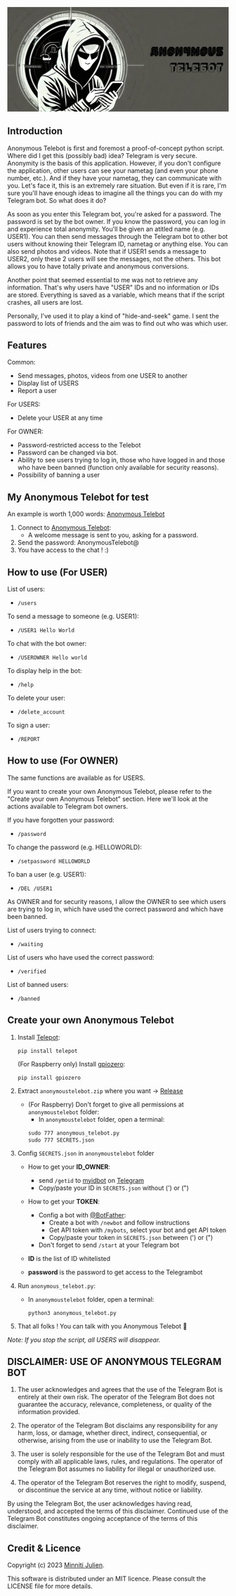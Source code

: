![](img/img.png)
## Introduction

Anonymous Telebot is first and foremost a proof-of-concept python script. Where did I get this (possibly bad) idea? Telegram is very secure. Anonymity is the basis of this application. However, if you don't configure the application, other users can see your nametag (and even your phone number, etc.). And if they have your nametag, they can communicate with you. Let's face it, this is an extremely rare situation. But even if it is rare, I'm sure you'll have enough ideas to imagine all the things you can do with my Telegram bot. So what does it do?

As soon as you enter this Telegram bot, you're asked for a password. The password is set by the bot owner. If you know the password, you can log in and experience total anonymity. You'll be given an atitled name (e.g. USER1). You can then send messages through the Telegram bot to other bot users without knowing their Telegram ID, nametag or anything else. You can also send photos and videos. Note that if USER1 sends a message to USER2, only these 2 users will see the messages, not the others. This bot allows you to have totally private and anonymous conversions. 

Another point that seemed essential to me was not to retrieve any information. That's why users have "USER" IDs and no information or IDs are stored. Everything is saved as a variable, which means that if the script crashes, all users are lost. 

Personally, I've used it to play a kind of "hide-and-seek" game. I sent the password to lots of friends and the aim was to find out who was which user. 

## Features

Common:
- Send messages, photos, videos from one USER to another
- Display list of USERS
- Report a user

For USERS:
- Delete your USER at any time

For OWNER:
- Password-restricted access to the Telebot
- Password can be changed via bot.
- Ability to see users trying to log in, those who have logged in and those who have been banned (function only available for security reasons).
- Possibility of banning a user

## My Anonymous Telebot for test

An example is worth 1,000 words: [Anonymous Telebot](https://t.me/keepthesecret_bot)

1. Connect to [Anonymous Telebot](https://t.me/keepthesecret_bot):
   - A welcome message is sent to you, asking for a password.
2. Send the password: AnonymousTelebot@
3. You have access to the chat ! :)

## How to use (For USER)

List of users:
- ``/users``

To send a message to someone (e.g. USER1):
- ``/USER1 Hello World``

To chat with the bot owner:
- ``/USEROWNER Hello world``

To display help in the bot:
- ``/help``

To delete your user:
- ``/delete_account``

To sign a user:
- ``/REPORT``

## How to use (For OWNER)

The same functions are available as for USERS.

If you want to create your own Anonymous Telebot, please refer to the "Create your own Anonymous Telebot" section. Here we'll look at the actions available to Telegram bot owners.

If you have forgotten your password:
- ``/password``

To change the password (e.g. HELLOWORLD):
- ``/setpassword HELLOWORLD``

To ban a user (e.g. USER1):
- ``/DEL /USER1``

As OWNER and for security reasons, I allow the OWNER to see which users are trying to log in, which have used the correct password and which have been banned.

List of users trying to connect: 
- ``/waiting``

List of users who have used the correct password:
- ``/verified``

List of banned users:
- ``/banned``

## Create your own Anonymous Telebot
1. Install [Telepot](https://github.com/nickoala/telepot):
    ```
    pip install telepot
    ```
    (For Raspberry only) Install [gpiozero](https://gpiozero.readthedocs.io/en/latest/):
    ```
    pip install gpiozero
    ```
2. Extract ```anonymoustelebot.zip``` where you want → [Release](https://github.com/Jumitti/Anonymous_Telebot/releases/tag/v1.0)
   - (For Raspberry) Don't forget to give all permissions at ```anonymoustelebot``` folder:
     - In ```anonymoustelebot``` folder, open a terminal:
     ```
     sudo 777 anonymous_telebot.py
     sudo 777 SECRETS.json
     ```
3. Config ```SECRETS.json``` in ```anonymoustelebot``` folder

   - How to get your **ID_OWNER**:
     - send ```/getid``` to [myidbot](https://telegram.me/myidbot) on [Telegram](https://web.telegram.org/k/)
     - Copy/paste your ID in ```SECRETS.json``` without (') or (")
   
   - How to get your **TOKEN**:
     - Config a bot with [@BotFather](https://telegram.me/BotFather):
       - Create a bot with ```/newbot``` and follow instructions
       - Get API token with ```/mybots```, select your bot and get API token
       - Copy/paste your token in ```SECRETS.json``` between (') or (")
     - Don't forget to send ```/start``` at your Telegram bot

   - **ID** is the list of ID whitelisted

   - **password** is the password to get access to the Telegrambot
4. Run ```anonymous_telebot.py```:
   - In ```anonymoustelebot``` folder, open a terminal:
     ```
     python3 anonymous_telebot.py
     ```
5. That all folks ! You can talk with you Anonymous Telebot 🎉

*Note: If you stop the script, all USERS will disappear.*

## DISCLAIMER: USE OF ANONYMOUS TELEGRAM BOT

1. The user acknowledges and agrees that the use of the Telegram Bot is entirely at their own risk. The operator of the Telegram Bot does not guarantee the accuracy, relevance, completeness, or quality of the information provided.

2. The operator of the Telegram Bot disclaims any responsibility for any harm, loss, or damage, whether direct, indirect, consequential, or otherwise, arising from the use or inability to use the Telegram Bot.

3. The user is solely responsible for the use of the Telegram Bot and must comply with all applicable laws, rules, and regulations. The operator of the Telegram Bot assumes no liability for illegal or unauthorized use.

4. The operator of the Telegram Bot reserves the right to modify, suspend, or discontinue the service at any time, without notice or liability.

By using the Telegram Bot, the user acknowledges having read, understood, and accepted the terms of this disclaimer. Continued use of the Telegram Bot constitutes ongoing acceptance of the terms of this disclaimer.

## Credit & Licence

Copyright (c) 2023 [Minniti Julien](https://github.com/Jumitti).

This software is distributed under an MIT licence. Please consult the LICENSE file for more details.
